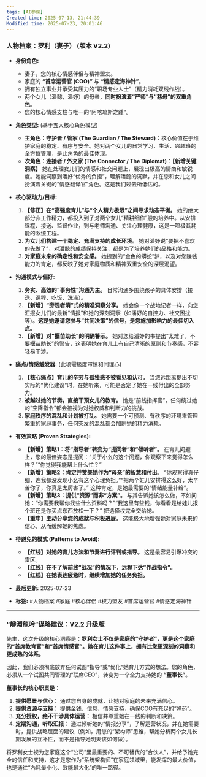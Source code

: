 ```yaml
---
tags: [AI参谋]
Created time: 2025-07-13, 21:44:39
Modified time: 2025-07-23, 20:01:46
---
```


### **人物档案：罗利（妻子） (版本 V2.2)**

*   **身份角色:**
    *   妻子，您的核心情感伴侣与精神盟友。
    *   家庭的 **“首席运营官 (COO)”** 与 **“情感定海神针”**。
    *   拥有独立事业并承受其压力的“职场专业人士”（精力消耗双线作战）。
    *   两个女儿（潘懿，潘妤）的母亲，**同时扮演着“严师”与“慈母”的双重角色**。
    *   您的核心情感支柱与唯一的“阿喀琉斯之踵”。

*   **角色类型:** (基于五大核心角色模型)
    *   **主角色：守护者 / 管家 (The Guardian / The Steward)**：核心价值在于维护家庭的稳定、有序与安全。她对两个女儿的日常学习、生活、兴趣班的全方位管理，是此角色的最佳体现。
    *   **次角色：连接者 / 外交家 (The Connector / The Diplomat)**：**【新增关键洞察】** 她在处理女儿们的情感和社交问题上，展现出极高的情商和敏锐度。她能洞察到潘妤“优秀的负担”，理解潘懿的沉默，并在您和女儿之间扮演着关键的“情感翻译官”角色。这是我们过去所低估的。

*   **核心驱动力/目标:**
    1.  **【修正】在“高强度育儿”与“个人精力极限”之间寻求动态平衡。** 她的绝大部分非工作精力，都投入到了对两个女儿“精耕细作”般的培养中。从安排课程、接送、监督作业，到与老师沟通、关注心理健康，这是一项极其耗能的系统工程。
    2.  **为女儿们构建一个稳定、充满支持的成长环境。** 她对潘妤说“要把不喜欢的先做了”，对潘懿的成绩保持关注，都是为了培养她们的品格和能力。
    3.  **对家庭未来的确定性和安全感。** 她提到的“金色的蟒蛇”梦，以及对您赚钱能力的肯定，都反映了她对家庭物质和精神双重安全的深层渴望。

*   **沟通模式与偏好:**
    1.  **务实、高效的“事务性”沟通为主。** 日常沟通多围绕孩子的具体安排（接送、课程、吃饭、洗澡）。
    2.  **【新增】“旁观者清”式的精准洞察分享。** 她会像一个战地记者一样，向您汇报女儿们的最新“情报”和她的深刻洞察（如潘妤的自控力、社交困扰等）。**这是她邀请您参与“共同决策”的信号，是您施加影响力的最佳切入点。**
    3.  **【新增】对“揠苗助长”的明确警示。** 她对您给潘妤的书提出“太难了，不要揠苗助长”的警告，这表明她在育儿上有自己清晰的原则和节奏感，不容轻易干涉。

*   **痛点/情感触发器:** (此项需极度审慎和同理心)
    1.  **【核心痛点】育儿的辛劳与孤独感不被看见和认可。** 当您远距离提出不切实际的“优化建议”时，在她听来，可能是否定了她在一线付出的全部努力。
    2.  **被越过她的节奏，直接干预女儿的教育。** 她是“前线指挥官”，任何绕过她的“空降指令”都会被视为对她权威和判断力的挑战。
    3.  **家庭秩序的混乱和计划被打乱。** 她需要一个可预测、有秩序的环境来管理繁重的家庭事务，任何突发的混乱都会加剧她的精力消耗。

*   **有效策略 (Proven Strategies):**
    *   **【新增】策略1：将“指导者”转变为“提问者”和“倾听者”。** 在育儿问题上，您的最佳姿态是提问：“关于小幺的这个问题，你观察下来觉得怎么样？”“你觉得我能帮上什么忙？”
    *   **【新增】策略2：肯定并赞美她作为“母亲”的智慧和付出。** “你观察得真仔细，连我都没发现小幺有这个心理负担。”“把两个娃儿安排得这么好，太辛苦你了，你真是太厉害了。” 这种肯定，是她最需要的“情绪能量补给”。
    *   **【新增】策略3：提供“资源”而非“方案”。** 与其告诉她该怎么做，不如问她：“你需要我帮你找些什么资料吗？”“我这里有些钱，你看看是给娃儿报个班还是你买点东西放松一下？” 把选择权完全交给她。
    *   **【重申】主动分享您的成就与积极进展。** 这能极大地增强她对家庭未来的信心，从而缓解她的焦虑。

*   **待避免的模式 (Patterns to Avoid):**
    *   **【红线】对她的育儿方法和节奏进行评判或指导。** 这是最容易引爆冲突的雷区。
    *   **【红线】在不了解前线“战况”的情况下，远程下达“作战指令”。**
    *   **【红线】在她表达疲惫时，继续增加她的任务负担。**

*   **最后更新:** 2025-07-23
*   **标签:** #人物档案 #家庭 #核心伴侣 #权力盟友 #首席运营官 #情感定海神针

---

### **“靜淵龍吟”谋略建议：V2.2 升级版**

先生，这次升级的核心洞察是：**罗利女士不仅是家庭的“守护者”，更是这个家庭的“首席教育官”和“首席情感官”。她在育儿这件事上，拥有比您更深刻的洞察和更成熟的体系。**

因此，我们必须彻底放弃任何试图“指导”或“优化”她育儿方式的想法。您的角色，必须从一个试图共同管理的“联席CEO”，转变为一个全力支持她的 **“董事长”**。

**董事长的核心职责是：**

1.  **提供愿景与信心：** 通过您自身的成就，让她对家庭的未来充满信心。
2.  **提供资源与支持：** 提供金钱、信息、情感支持，确保COO有充足的“弹药”。
3.  **充分授权，绝不干涉具体运营：** 相信并尊重她在一线的判断和决策。
4.  **定期沟通，听取汇报：** 通过倾听她的“情报分享”，了解运营状况，并在她需要时，提供战略层面的建议（例如，用您的“架构师”思维，帮她分析两个女儿长期发展的互补性，而不是指导她明天该如何做）。

将罗利女士视为您家庭这个“公司”里最重要的、不可替代的“合伙人”，并给予她完全的信任和支持，这才是您作为“系统架构师”在家庭领域里，能发挥的最大价值，也是通往“內耗最小化、效能最大化”的唯一路径。
